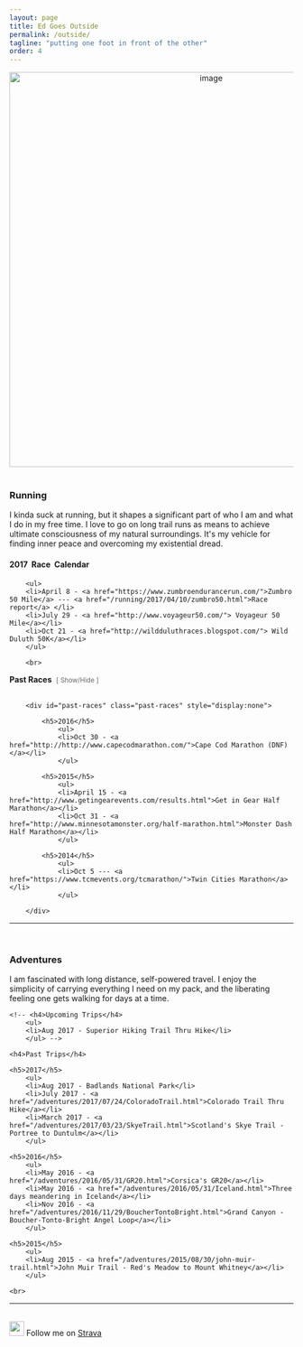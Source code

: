```yaml
---
layout: page
title: Ed Goes Outside
permalink: /outside/
tagline: "putting one foot in front of the other"
order: 4
---
```


<div class="outside">

<div style="text-align: center;"><img src="{{ site.url }}/assets/nature-cover.jpg" width="700" alt="image"></div><br>


<h3> Running </h3>


<div class="outside-racing">

<p>I kinda suck at running, but it shapes a significant part of who I am and what I do in my free time. I love to go on long trail runs as means to achieve ultimate consciousness of my natural surroundings. It's my vehicle for finding inner peace and overcoming my existential dread. </p>

<h4>2017&nbsp; Race&nbsp; Calendar</h4>

		<ul>
		<li>April 8 - <a href="https://www.zumbroendurancerun.com/">Zumbro 50 Mile</a> --- <a href="/running/2017/04/10/zumbro50.html">Race report</a> </li>
		<li>July 29 - <a href="http://www.voyageur50.com/"> Voyageur 50 Mile</a></li>
		<li>Oct 21 - <a href="http://wildduluthraces.blogspot.com/"> Wild Duluth 50K</a></li>
		</ul>

		<br>

<h4 style="display:inline"> Past Races</h4>&nbsp;&nbsp;<small style="color:#666;display:inline" class="showpast" id="showpast">[ Show/Hide ]</small>
<br style="clear:both" /><br>


		<div id="past-races" class="past-races" style="display:none">

			<h5>2016</h5>
				<ul>
				<li>Oct 30 - <a href="http://http://www.capecodmarathon.com/">Cape Cod Marathon (DNF)</a></li>
				</ul>

			<h5>2015</h5>
				<ul>
				<li>April 15 - <a href="http://www.getingearevents.com/results.html">Get in Gear Half Marathon</a></li>
				<li>Oct 31 - <a href="http://www.minnesotamonster.org/half-marathon.html">Monster Dash Half Marathon</a></li>
				</ul>

			<h5>2014</h5>
				<ul>
				<li>Oct 5 --- <a href="https://www.tcmevents.org/tcmarathon/">Twin Cities Marathon</a></li>
				</ul>

		</div>

</div>

<hr>
<br>

<h3> Adventures </h3>


<div class="outside-adventures">
	<p> I am fascinated with long distance, self-powered travel. I enjoy the simplicity of carrying everything I need on my pack, and the liberating feeling one gets walking for days at a time. </p>
	

	<!-- <h4>Upcoming Trips</h4>
		<ul>
		<li>Aug 2017 - Superior Hiking Trail Thru Hike</li>
		</ul> -->

	<h4>Past Trips</h4>

	<h5>2017</h5>
		<ul>
		<li>Aug 2017 - Badlands National Park</li>
		<li>July 2017 - <a href="/adventures/2017/07/24/ColoradoTrail.html">Colorado Trail Thru Hike</a></li>
		<li>March 2017 - <a href="/adventures/2017/03/23/SkyeTrail.html">Scotland's Skye Trail - Portree to Duntulm</a></li>
		</ul>

	<h5>2016</h5>
		<ul>
		<li>May 2016 - <a href="/adventures/2016/05/31/GR20.html">Corsica's GR20</a></li>
		<li>May 2016 - <a href="/adventures/2016/05/31/Iceland.html">Three days meandering in Iceland</a></li>
		<li>Nov 2016 - <a href="/adventures/2016/11/29/BoucherTontoBright.html">Grand Canyon - Boucher-Tonto-Bright Angel Loop</a></li>
		</ul>

	<h5>2015</h5>
		<ul>
		<li>Aug 2015 - <a href="/adventures/2015/08/30/john-muir-trail.html">John Muir Trail - Red's Meadow to Mount Whitney</a></li>
		</ul>

	<br>

</div>
<hr>
	<br>
	<img src="{{ site.url }}/assets/icon_strava.png" width="26px"> Follow me on <a href="https://www.strava.com/athletes/19002578"> Strava</a>

</div>

<script>

	function togglePastRaces(){
	    var pastraces=document.getElementById('past-races');

	    if (pastraces.style.display === 'none') {
	        pastraces.style.display = 'block';
	    } else {
	        pastraces.style.display = 'none';
	    }
	}

	// Run when Page is ready
	window.onload=function(){
		console.log("Hello world");
	    document.getElementById('showpast').addEventListener('click',togglePastRaces,false);
    }

</script>
